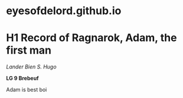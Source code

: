 # eyesofdelord.github.io

# H1 Record of Ragnarok, Adam, the first man

*Lander Bien S. Hugo*

**LG 9 Brebeuf**

Adam is best boi
